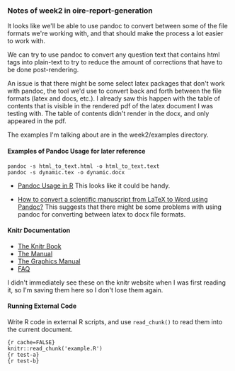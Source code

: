 ### Notes of week2 in oire-report-generation

It looks like we'll be able to use pandoc to convert between some of the file
formats we're working with, and that should make the process a lot easier to
work with.

We can try to use pandoc to convert any question text that contains html tags
into plain-text to try to reduce the amount of corrections that have to be
done post-rendering.

An issue is that there might be some select latex packages that don't work
with pandoc, the tool we'd use to convert back and forth between the file
formats (latex and docs, etc.). I already saw this happen with the table of
contents that is visible in the rendered pdf of the latex document I was
testing with. The table of contents didn't render in the docx, and only appeared
in the pdf.

The examples I'm talking about are in the week2/examples directory.

#### Examples of Pandoc Usage for later reference

    pandoc -s html_to_text.html -o html_to_text.text
    pandoc -s dynamic.tex -o dynamic.docx

- [Pandoc Usage in R](http://www.inside-r.org/packages/cran/knitr/docs/pandoc)
This looks like it could be handy.

- [How to convert a scientific manuscript from LaTeX to Word using Pandoc?](https://tex.stackexchange.com/questions/111886/how-to-convert-a-scientific-manuscript-from-latex-to-word-using-pandoc)
This suggests that there might be some problems with using pandoc for converting between latex to docx file formats.


#### Knitr Documentation
- [The Knitr Book](https://github.com/yihui/knitr/releases/download/doc/DDR-Yihui-Xie-Chap1-3.pdf)
- [The Manual](https://github.com/yihui/knitr/releases/download/doc/knitr-manual.pdf)
- [The Graphics Manual](https://github.com/yihui/knitr/releases/download/doc/knitr-graphics.pdf)
- [FAQ](http://bit.ly/knitr-faq)

I didn't immediately see these on the knitr website when I was first reading it, so I'm saving them here so I don't lose them again.

#### Running External Code
Write R code in external R scripts, and use `read_chunk()` to read them into the current document.

    {r cache=FALSE}
    knitr::read_chunk('example.R')
    {r test-a}
    {r test-b}
